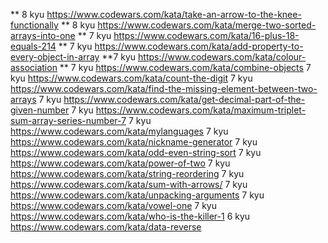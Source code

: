 \*\* 8 kyu https://www.codewars.com/kata/take-an-arrow-to-the-knee-functionally
\*\* 8 kyu https://www.codewars.com/kata/merge-two-sorted-arrays-into-one \*\* 7
kyu https://www.codewars.com/kata/16-plus-18-equals-214 \*\* 7 kyu
https://www.codewars.com/kata/add-property-to-every-object-in-array \*\*7 kyu
https://www.codewars.com/kata/colour-association \*\* 7 kyu
https://www.codewars.com/kata/combine-objects 7 kyu
https://www.codewars.com/kata/count-the-digit 7 kyu
https://www.codewars.com/kata/find-the-missing-element-between-two-arrays 7 kyu
https://www.codewars.com/kata/get-decimal-part-of-the-given-number 7 kyu
https://www.codewars.com/kata/maximum-triplet-sum-array-series-number-7 7 kyu
https://www.codewars.com/kata/mylanguages 7 kyu
https://www.codewars.com/kata/nickname-generator 7 kyu
https://www.codewars.com/kata/odd-even-string-sort 7 kyu
https://www.codewars.com/kata/power-of-two 7 kyu
https://www.codewars.com/kata/string-reordering 7 kyu
https://www.codewars.com/kata/sum-with-arrows/ 7 kyu
https://www.codewars.com/kata/unpacking-arguments 7 kyu
https://www.codewars.com/kata/vowel-one 7 kyu
https://www.codewars.com/kata/who-is-the-killer-1 6 kyu
https://www.codewars.com/kata/data-reverse
